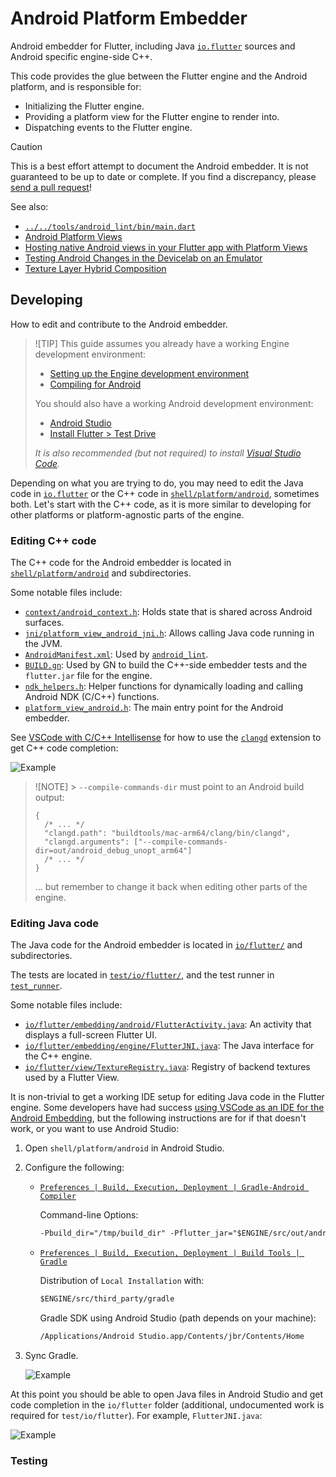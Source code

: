 # Android Platform Embedder

Android embedder for Flutter, including Java [`io.flutter`](io/flutter/) sources
and Android specific engine-side C++.

This code provides the glue between the Flutter engine and the Android platform,
and is responsible for:

- Initializing the Flutter engine.
- Providing a platform view for the Flutter engine to render into.
- Dispatching events to the Flutter engine.

> [!CAUTION]
> This is a best effort attempt to document the Android embedder. It is not
> guaranteed to be up to date or complete. If you find a discrepancy, please
> [send a pull request](https://github.com/flutter/engine/compare)!

See also:

- [`../../tools/android_lint/bin/main.dart`](../../../tools/android_lint/bin/main.dart)
- [Android Platform Views](https://github.com/flutter/flutter/wiki/Android-Platform-Views)
- [Hosting native Android views in your Flutter app with Platform Views](https://docs.flutter.dev/platform-integration/android/platform-views)
- [Testing Android Changes in the Devicelab on an Emulator](https://github.com/flutter/flutter/wiki/Testing-Android-Changes-in-the-Devicelab-on-an-Emulator)
- [Texture Layer Hybrid Composition](https://github.com/flutter/flutter/wiki/Texture-Layer-Hybrid-Composition)

## Developing

How to edit and contribute to the Android embedder.

> ![TIP]
> This guide assumes you already have a working Engine development environment:
>
> - [Setting up the Engine development environment](https://github.com/flutter/flutter/wiki/Setting-up-the-Engine-development-environment)
> - [Compiling for Android](https://github.com/flutter/flutter/wiki/Compiling-the-engine#compiling-for-android-from-macos-or-linux)
>
> You should also have a working Android development environment:
>
> - [Android Studio](https://developer.android.com/studio)
> - [Install Flutter > Test Drive](https://docs.flutter.dev/get-started/test-drive?tab=androidstudio)
>
> _It is also recommended (but not required) to install
> [Visual Studio Code](https://code.visualstudio.com/)._

Depending on what you are trying to do, you may need to edit the Java code in
[`io.flutter`](io/flutter/) or the C++ code in [`shell/platform/android`](./),
sometimes both. Let's start with the C++ code, as it is more similar to
developing for other platforms or platform-agnostic parts of the engine.

### Editing C++ code

The C++ code for the Android embedder is located in
[`shell/platform/android`](./) and subdirectories.

Some notable files include:

- [`context/android_context.h`](./context/android_context.h): Holds state that
  is shared across Android surfaces.
- [`jni/platform_view_android_jni.h`](./jni/platform_view_android_jni.h): Allows
  calling Java code running in the JVM.
- [`AndroidManifest.xml`](./AndroidManifest.xml): Used by [`android_lint`](../../../tools/android_lint/).
- [`BUILD.gn`](./BUILD.gn): Used by GN to build the C++-side embedder tests and
  the `flutter.jar` file for the engine.
- [`ndk_helpers.h`](./ndk_helpers.h): Helper functions for dynamically loading
  and calling Android NDK (C/C++) functions.
- [`platform_view_android.h`](./platform_view_android.h): The main entry point
  for the Android embedder.

See [VSCode with C/C++ Intellisense](https://github.com/flutter/flutter/wiki/Setting-up-the-Engine-development-environment#vscode-with-cc-intellisense-cc)
for how to use the [`clangd`](https://marketplace.visualstudio.com/items?itemName=llvm-vs-code-extensions.vscode-clangd) extension to get C++ code
completion:

![Example](https://github.com/flutter/flutter/assets/168174/8a75dd27-66e1-4c4f-88af-667a73b909b6)

> ![NOTE] > `--compile-commands-dir` must point to an Android build output:
>
> ```jsonc
> {
>   /* ... */
>   "clangd.path": "buildtools/mac-arm64/clang/bin/clangd",
>   "clangd.arguments": ["--compile-commands-dir=out/android_debug_unopt_arm64"]
>   /* ... */
> }
> ```
>
> ... but remember to change it back when editing other parts of the engine.

### Editing Java code

The Java code for the Android embedder is located in
[`io/flutter/`](io/flutter/) and subdirectories.

The tests are located in [`test/io/flutter/`](test/io/flutter/), and the test
runner in [`test_runner`](test_runner/).

Some notable files include:

- [`io/flutter/embedding/android/FlutterActivity.java`](io/flutter/embedding/android/FlutterActivity.java):
  An activity that displays a full-screen Flutter UI.
- [`io/flutter/embedding/engine/FlutterJNI.java`](io/flutter/embedding/engine/FlutterJNI.java):
  The Java interface for the C++ engine.
- [`io/flutter/view/TextureRegistry.java`](io/flutter/view/TextureRegistry.java):
  Registry of backend textures used by a Flutter View.

It is non-trivial to get a working IDE setup for editing Java code in the
Flutter engine. Some developers have had success [using VSCode as an IDE for the Android Embedding](https://github.com/flutter/flutter/wiki/Setting-up-the-Engine-development-environment#using-vscode-as-an-ide-for-the-android-embedding-java),
but the following instructions are for if that doesn't work, or you want to use
Android Studio:

1. Open `shell/platform/android` in Android Studio.
1. Configure the following:

   - [`Preferences | Build, Execution, Deployment | Gradle-Android Compiler`](jetbrains://AndroidStudio/settings?name=Build%2C+Execution%2C+Deployment--Gradle-Android+Compiler)

     Command-line Options:

     ```txt
     -Pbuild_dir="/tmp/build_dir" -Pflutter_jar="$ENGINE/src/out/android_debug_unopt_arm64/flutter.jar"
     ```

   - [`Preferences | Build, Execution, Deployment | Build Tools | Gradle`](jetbrains://AndroidStudio/settings?name=Build%2C+Execution%2C+Deployment--Build+Tools--Gradle)

     Distribution of `Local Installation` with:

     ```txt
     $ENGINE/src/third_party/gradle
     ```

     Gradle SDK using Android Studio (path depends on your machine):

     ```txt
     /Applications/Android Studio.app/Contents/jbr/Contents/Home
     ```

1. Sync Gradle.

   ![Example](https://github.com/flutter/flutter/assets/168174/02fe0e6f-f0c4-47b2-8dae-9aa0b9520503)

At this point you should be able to open Java files in Android Studio and get
code completion in the `io/flutter` folder (additional, undocumented work is
required for `test/io/flutter`). For example, `FlutterJNI.java`:

![Example](https://github.com/flutter/flutter/assets/168174/387550d4-eab7-4097-9da3-7713a6ec4da7)

### Testing
